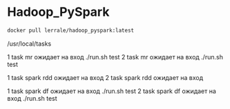 # Hadoop_PySpark
```bash
docker pull lerrale/hadoop_pyspark:latest
```

/usr/local/tasks

1 task mr ожидает на вход ./run.sh test
2 task mr ожидает на вход ./run.sh test

1 task spark rdd ожидает на вход
2 task spark rdd ожидает на вход

1 task spark df ожидает на вход ./run.sh test
2 task spark df ожидает на вход ./run.sh test
